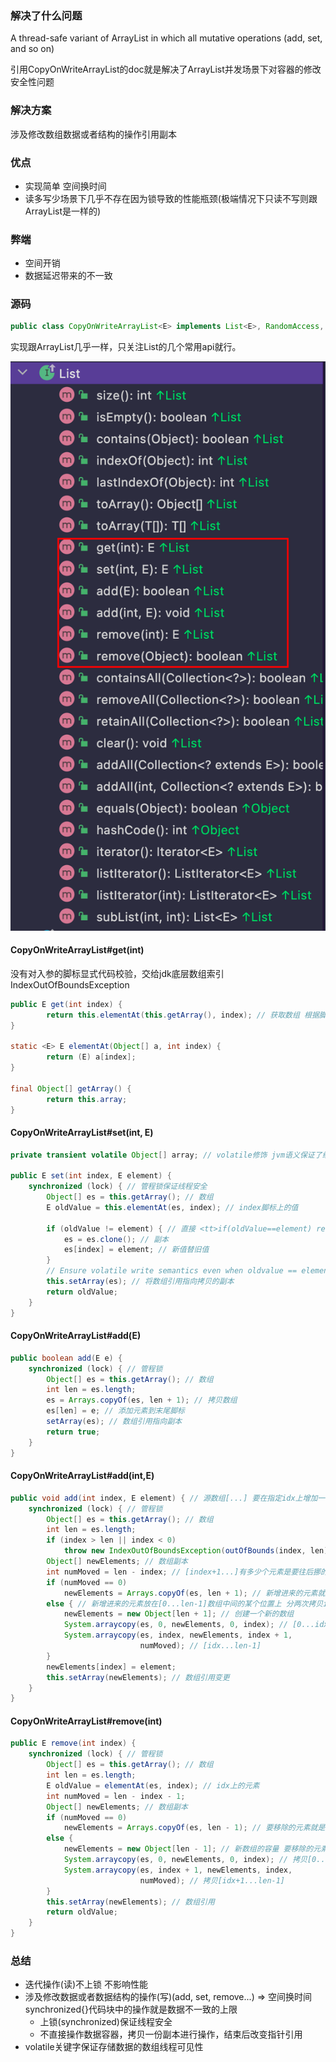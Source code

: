 ### 解决了什么问题

A thread-safe variant of ArrayList in which all mutative operations (add, set, and so on)

引用CopyOnWriteArrayList的doc就是解决了ArrayList并发场景下对容器的修改安全性问题

 

### 解决方案

涉及修改数组数据或者结构的操作引用副本

 

### 优点

- 实现简单 空间换时间
- 读多写少场景下几乎不存在因为锁导致的性能瓶颈(极端情况下只读不写则跟ArrayList是一样的)

 

### 弊端

- 空间开销
- 数据延迟带来的不一致

 

### 源码

```java
public class CopyOnWriteArrayList<E> implements List<E>, RandomAccess, Cloneable, java.io.Serializable
```



实现跟ArrayList几乎一样，只关注List的几个常用api就行。

 ![img](../img/1150150-20220518113218173-612745225.png)



#### CopyOnWriteArrayList#get(int)

没有对入参的脚标显式代码校验，交给jdk底层数组索引IndexOutOfBoundsException

```java
public E get(int index) {
        return this.elementAt(this.getArray(), index); // 获取数组 根据脚标寻址
}

static <E> E elementAt(Object[] a, int index) {
        return (E) a[index];
}

final Object[] getArray() {
        return this.array;
}
```



#### CopyOnWriteArrayList#set(int, E)

```java
private transient volatile Object[] array; // volatile修饰 jvm语义保证了线程可见性

public E set(int index, E element) {
    synchronized (lock) { // 管程锁保证线程安全
        Object[] es = this.getArray(); // 数组
        E oldValue = this.elementAt(es, index); // index脚标上的值

        if (oldValue != element) { // 直接 <tt>if(oldValue==element) return oldValue;</tt>应该更高效
            es = es.clone(); // 副本
            es[index] = element; // 新值替旧值
        }
        // Ensure volatile write semantics even when oldvalue == element
        this.setArray(es); // 将数组引用指向拷贝的副本
        return oldValue;
    }
}
```



#### CopyOnWriteArrayList#add(E)

```java
public boolean add(E e) {
    synchronized (lock) { // 管程锁
        Object[] es = this.getArray(); // 数组
        int len = es.length;
        es = Arrays.copyOf(es, len + 1); // 拷贝数组
        es[len] = e; // 添加元素到末尾脚标
        setArray(es); // 数组引用指向副本
        return true;
    }
}
```



#### CopyOnWriteArrayList#add(int,E)

```java
public void add(int index, E element) { // 源数组[...] 要在指定idx上增加一个元素e 从idx往后的元素依次后移 [...idx...]
    synchronized (lock) { // 管程锁
        Object[] es = this.getArray(); // 数组
        int len = es.length;
        if (index > len || index < 0)
            throw new IndexOutOfBoundsException(outOfBounds(index, len)); // 脚标检验
        Object[] newElements; // 数组副本
        int numMoved = len - index; // [index+1...]有多少个元素是要往后挪的
        if (numMoved == 0)
            newElements = Arrays.copyOf(es, len + 1); // 新增进来的元素就放在数组最后一个脚标处
        else { // 新增进来的元素放在[0...len-1]数组中间的某个位置上 分两次拷贝idx之前和之后的元素
            newElements = new Object[len + 1]; // 创建一个新的数组
            System.arraycopy(es, 0, newElements, 0, index); // [0...idx-1]
            System.arraycopy(es, index, newElements, index + 1,
                             numMoved); // [idx...len-1]
        }
        newElements[index] = element;
        this.setArray(newElements); // 数组引用变更
    }
}
```



#### CopyOnWriteArrayList#remove(int)

```java
public E remove(int index) {
    synchronized (lock) { // 管程锁
        Object[] es = this.getArray(); // 数组
        int len = es.length;
        E oldValue = elementAt(es, index); // idx上的元素
        int numMoved = len - index - 1;
        Object[] newElements; // 数组副本
        if (numMoved == 0)
            newElements = Arrays.copyOf(es, len - 1); // 要移除的元素就是最后一个脚标len-1 拷贝[0...len-2]
        else {
            newElements = new Object[len - 1]; // 新数组的容量 要移除的元素在(0...len-1)中间
            System.arraycopy(es, 0, newElements, 0, index); // 拷贝[0...idx-1]
            System.arraycopy(es, index + 1, newElements, index,
                             numMoved); // 拷贝[idx+1...len-1]
        }
        this.setArray(newElements); // 数组引用
        return oldValue;
    }
}
```

 

### 总结

- 迭代操作(读)不上锁 不影响性能
- 涉及修改数据或者数据结构的操作(写)(add, set, remove...) => 空间换时间 synchronized{}代码块中的操作就是数据不一致的上限
  - 上锁(synchronized)保证线程安全
  - 不直接操作数据容器，拷贝一份副本进行操作，结束后改变指针引用
- volatile关键字保证存储数据的数组线程可见性